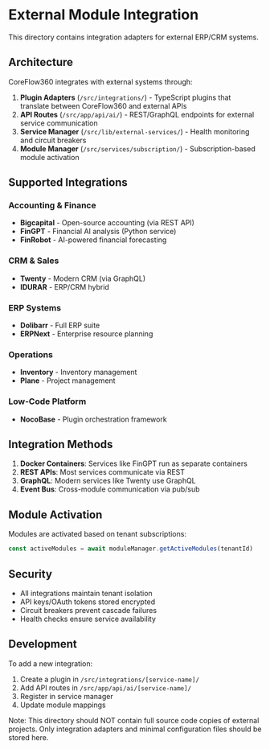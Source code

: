# External Module Integration

This directory contains integration adapters for external ERP/CRM systems. 

## Architecture

CoreFlow360 integrates with external systems through:

1. **Plugin Adapters** (`/src/integrations/`) - TypeScript plugins that translate between CoreFlow360 and external APIs
2. **API Routes** (`/src/app/api/ai/`) - REST/GraphQL endpoints for external service communication
3. **Service Manager** (`/src/lib/external-services/`) - Health monitoring and circuit breakers
4. **Module Manager** (`/src/services/subscription/`) - Subscription-based module activation

## Supported Integrations

### Accounting & Finance
- **Bigcapital** - Open-source accounting (via REST API)
- **FinGPT** - Financial AI analysis (Python service)
- **FinRobot** - AI-powered financial forecasting

### CRM & Sales
- **Twenty** - Modern CRM (via GraphQL)
- **IDURAR** - ERP/CRM hybrid

### ERP Systems
- **Dolibarr** - Full ERP suite
- **ERPNext** - Enterprise resource planning

### Operations
- **Inventory** - Inventory management
- **Plane** - Project management

### Low-Code Platform
- **NocoBase** - Plugin orchestration framework

## Integration Methods

1. **Docker Containers**: Services like FinGPT run as separate containers
2. **REST APIs**: Most services communicate via REST
3. **GraphQL**: Modern services like Twenty use GraphQL
4. **Event Bus**: Cross-module communication via pub/sub

## Module Activation

Modules are activated based on tenant subscriptions:
```typescript
const activeModules = await moduleManager.getActiveModules(tenantId)
```

## Security

- All integrations maintain tenant isolation
- API keys/OAuth tokens stored encrypted
- Circuit breakers prevent cascade failures
- Health checks ensure service availability

## Development

To add a new integration:
1. Create a plugin in `/src/integrations/[service-name]/`
2. Add API routes in `/src/app/api/ai/[service-name]/`
3. Register in service manager
4. Update module mappings

Note: This directory should NOT contain full source code copies of external projects. Only integration adapters and minimal configuration files should be stored here.